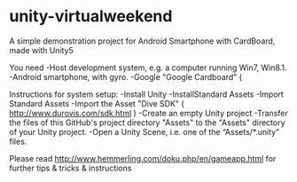 # unity-virtualweekend
A simple demonstration project for Android Smartphone with CardBoard, made with Unity5

You need
-Host development system, e.g. a computer running Win7, Win8.1.
-Android smartphone, with gyro.
-Google "Google Cardboard" ( 

Instructions for system setup:
-Install Unity
-InstallStandard Assets
-Import Standard Assets
-Import the Asset "Dive SDK" ( http://www.durovis.com/sdk.html )
-Create an empty Unity project
-Transfer the files of this GitHub's project directory "Assets" to the "Assets" directory of your Unity project.
-Open a Unity Scene, i.e. one of the “Assets/*.unity” files.

Please read 
http://www.hemmerling.com/doku.php/en/gameapp.html
for further tips & tricks & instructions 

